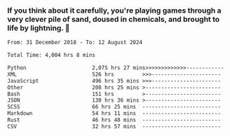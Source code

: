 ### If you think about it carefully, you're playing games through a very clever pile of sand, doused in chemicals, and brought to life by lightning.  👋


<!--START_SECTION:waka-->

```txt
From: 31 December 2018 - To: 12 August 2024

Total Time: 4,004 hrs 8 mins

Python                     2,075 hrs 27 mins>>>>>>>>>>>>>------------   51.84 %
XML                        526 hrs         >>>----------------------   13.14 %
JavaScript                 496 hrs 35 mins >>>----------------------   12.40 %
Other                      208 hrs 25 mins >------------------------   05.21 %
Bash                       151 hrs         >------------------------   03.77 %
JSON                       130 hrs 36 mins >------------------------   03.26 %
SCSS                       66 hrs 25 mins  -------------------------   01.66 %
Markdown                   54 hrs 11 mins  -------------------------   01.35 %
Rust                       46 hrs 48 mins  -------------------------   01.17 %
CSV                        32 hrs 57 mins  -------------------------   00.82 %
```

<!--END_SECTION:waka-->
